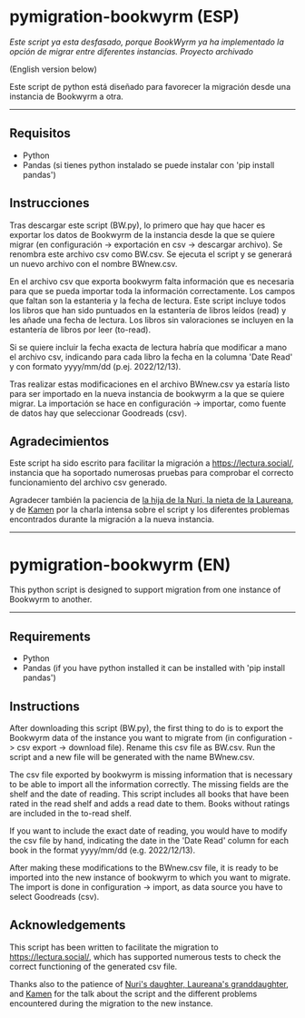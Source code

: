 # pymigration-bookwyrm (ESP)

*Este script ya esta desfasado, porque BookWyrm ya ha implementado la opción de migrar entre diferentes instancias. Proyecto archivado*

(English version below)

Este script de python está diseñado para favorecer la migración desde una instancia de Bookwyrm a otra.

---

## Requisitos

- Python
- Pandas (si tienes python instalado se puede instalar con 'pip install pandas')


## Instrucciones

Tras descargar este script (BW.py), lo primero que hay que hacer es exportar los datos de Bookwyrm de la instancia desde la que se quiere migrar (en configuración -> exportación en csv -> descargar archivo). Se renombra este archivo csv como BW.csv. Se ejecuta el script y se generará un nuevo archivo con el nombre BWnew.csv.

En el archivo csv que exporta bookwyrm falta información que es necesaria para que se pueda importar toda la información correctamente. Los campos que faltan son la estanteria y la fecha de lectura. Este script incluye todos los libros que han sido puntuados en la estantería de libros leídos (read) y les añade una fecha de lectura. Los libros sin valoraciones se incluyen en la estantería de libros por leer (to-read).

Si se quiere incluir la fecha exacta de lectura habría que modificar a mano el archivo csv, indicando para cada libro la fecha en la columna 'Date Read' y con formato yyyy/mm/dd (p.ej. 2022/12/13).

Tras realizar estas modificaciones en el archivo BWnew.csv ya estaría listo para ser importado en la nueva instancia de bookwyrm a la que se quiere migrar. La importación se hace en configuración -> importar, como fuente de datos hay que seleccionar Goodreads (csv).


## Agradecimientos

Este script ha sido escrito para facilitar la migración a https://lectura.social/, instancia que ha soportado numerosas pruebas para comprobar el correcto funcionamiento del archivo csv generado.

Agradecer también la paciencia de [la hija de la Nuri, la nieta de la Laureana](https://lectura.social/user/editora), y de [Kamen](https://lectura.social/user/kamen) por la charla intensa sobre el script y los diferentes problemas encontrados durante la migración a la nueva instancia.

---

# pymigration-bookwyrm (EN)

This python script is designed to support migration from one instance of Bookwyrm to another.

---

## Requirements

- Python
- Pandas (if you have python installed it can be installed with 'pip install pandas')


## Instructions

After downloading this script (BW.py), the first thing to do is to export the Bookwyrm data of the instance you want to migrate from (in configuration -> csv export -> download file). Rename this csv file as BW.csv. Run the script and a new file will be generated with the name BWnew.csv.

The csv file exported by bookwyrm is missing information that is necessary to be able to import all the information correctly. The missing fields are the shelf and the date of reading. This script includes all books that have been rated in the read shelf and adds a read date to them. Books without ratings are included in the to-read shelf.

If you want to include the exact date of reading, you would have to modify the csv file by hand, indicating the date in the 'Date Read' column for each book in the format yyyy/mm/dd (e.g. 2022/12/13).

After making these modifications to the BWnew.csv file, it is ready to be imported into the new instance of bookwyrm to which you want to migrate. The import is done in configuration -> import, as data source you have to select Goodreads (csv).

## Acknowledgements

This script has been written to facilitate the migration to https://lectura.social/, which has supported numerous tests to check the correct functioning of the generated csv file.

Thanks also to the patience of [Nuri's daughter, Laureana's granddaughter](https://lectura.social/user/editora), and [Kamen](https://lectura.social/user/kamen) for the talk about the script and the different problems encountered during the migration to the new instance.
